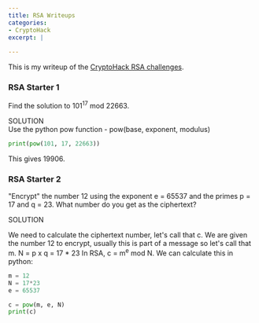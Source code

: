 ```yaml
---
title: RSA Writeups
categories:
- CryptoHack
excerpt: |
  
---
```


This is my writeup of the [CryptoHack RSA challenges](https://cryptohack.org/challenges/rsa).


### RSA Starter 1

Find the solution to 101<sup>17</sup> mod 22663.


SOLUTION <br>
Use the python pow function - pow(base, exponent, modulus)
```python
print(pow(101, 17, 22663))
```
This gives 19906.

### RSA Starter 2

"Encrypt" the number 12 using the exponent e = 65537 and the primes p = 17 and q = 23. What number do you get as the ciphertext?


SOLUTION

We need to calculate the ciphertext number, let's call that c. 
We are given the number 12 to encrypt, usually this is part of a message so let's call that m. 
N = p x q = 17 * 23
In RSA, c = m<sup>e</sup> mod N.
We can calculate this in python:
```python
m = 12
N = 17*23
e = 65537

c = pow(m, e, N)
print(c)
```
